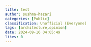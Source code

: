 ```yaml
---
title: test
author: sushma-hazari
categories: [Public]
classification: Unofficial (Everyone)
tags: [architecture,opinion]
date: 2024-09-16 04:05:49 
likes: 0
---
```


